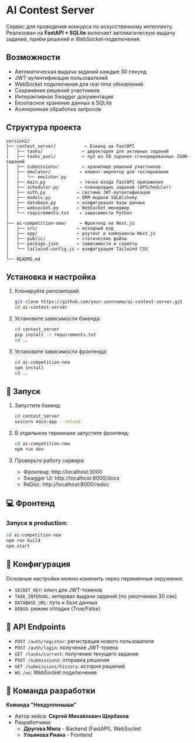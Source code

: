 # AI Contest Server

Сервис для проведения конкурса по искусственному интеллекту.  
Реализован на **FastAPI + SQLite**  включает автоматическую выдачу заданий, приём решений и WebSocket-подключения.

##  Возможности

- Автоматическая выдача заданий каждые 30 секунд
- JWT-аутентификация пользователей
- WebSocket подключения для real-time обновлений
- Сохранение решений участников
- Интерактивная Swagger документация
- Безопасное хранение данных в SQLite
- Асинхронная обработка запросов

##  Структура проекта

```
version2/
├── contest_server/           ← Бэкенд на FastAPI
│   ├── tasks/               ← директория для активных заданий
│   ├── tasks_pool/          ← пул из 50 заранее сгенерированных JSON-заданий
│   ├── submissions/         ← хранилище решений участников
│   ├── emulator/           ← клиент-эмулятор для тестирования
│   │   └── emulator.py
│   ├── main.py             ← точка входа FastAPI приложения
│   ├── scheduler.py        ← планировщик заданий (APScheduler)
│   ├── auth.py            ← система JWT-аутентификации
│   ├── models.py          ← ORM модели SQLAlchemy
│   ├── database.py        ← конфигурация базы данных
│   ├── websocket.py       ← WebSocket менеджер
│   └── requirements.txt    ← зависимости Python
│
├── ai-competition-new/     ← Фронтенд на Next.js
│   ├── src/               ← исходный код
│   ├── app/               ← роутинг и компоненты Next.js
│   ├── public/            ← статические файлы
│   ├── package.json       ← зависимости и скрипты
│   └── tailwind.config.js ← конфигурация Tailwind CSS
│
└── README.md
```

##  Установка и настройка

1. Клонируйте репозиторий:
   ```bash
   git clone https://github.com/your-username/ai-contest-server.git
   cd ai-contest-server
   ```

2. Установите зависимости бэкенда:
   ```bash
   cd contest_server
   pip install -r requirements.txt
   cd ..
   ```

3. Установите зависимости фронтенда:
   ```bash
   cd ai-competition-new
   npm install
   cd ..
   ```

## 🚀 Запуск

1. Запустите бэкенд:
   ```bash
   cd contest_server
   uvicorn main:app --reload 
   ```

2. В отдельном терминале запустите фронтенд:
   ```bash
   cd ai-competition-new
   npm run dev
   ```

3. Проверьте работу сервера:
   - Фронтенд: http://localhost:3000
   - Swagger UI: http://localhost:8000/docs
   - ReDoc: http://localhost:8000/redoc

## 💻 Фронтенд


### Запуск в production:
```bash
cd ai-competition-new
npm run build
npm start
```

## 🔧 Конфигурация

Основные настройки можно изменить через переменные окружения:
- `SECRET_KEY`: ключ для JWT-токенов
- `TASK_INTERVAL`: интервал выдачи заданий (по умолчанию 30 сек)
- `DATABASE_URL`: путь к базе данных
- `DEBUG`: режим отладки (True/False)

## 📝 API Endpoints

- `POST /auth/register`: регистрация нового пользователя
- `POST /auth/login`: получение JWT-токена
- `GET /tasks/current`: получение текущего задания
- `POST /submissions`: отправка решения
- `GET /submissions/history`: история решений
- `WS /ws`: WebSocket подключение

## 👥 Команда разработки

**Команда "Невдупленыши"**

- Автор кейса: **Сергей Михайлович Щербаков**
- Разработчики: 
  - **Другова Мила** - Backend (FastAPI), WebSocket
  - **Ульянова Риана** - Frontend 


